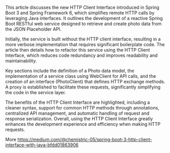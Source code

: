 This article discusses the new HTTP Client Interface introduced in Spring Boot 3 and Spring Framework 6, which simplifies remote HTTP calls by leveraging Java interfaces. It outlines the development of a reactive Spring Boot RESTful web service designed to retrieve and create photo data from the JSON Placeholder API.

Initially, the service is built without the HTTP client interface, resulting in a more verbose implementation that requires significant boilerplate code. The article then details how to refactor this service using the HTTP Client Interface, which reduces code redundancy and improves readability and maintainability.

Key sections include the definition of a Photo data model, the implementation of a service class using WebClient for API calls, and the creation of an interface (PhotoClient) that defines HTTP exchange methods. A proxy is established to facilitate these requests, significantly simplifying the code in the service layer.

The benefits of the HTTP Client Interface are highlighted, including a cleaner syntax, support for common HTTP methods through annotations, centralized API management, and automatic handling of request and response serialization. Overall, using the HTTP Client Interface greatly enhances the development experience and efficiency when making HTTP requests.

More https://medium.com/@chemistric-05/spring-boot-3-http-client-interface-with-java-bfdd01863906
